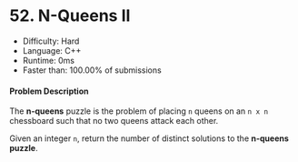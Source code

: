 # 52. N-Queens II
- Difficulty: Hard
- Language: C++
- Runtime: 0ms
- Faster than: 100.00% of submissions

#### Problem Description
The **n-queens** puzzle is the problem of placing `n` queens on an `n x n` chessboard such that no two queens attack each other.

Given an integer `n`, return the number of distinct solutions to the **n-queens puzzle**.